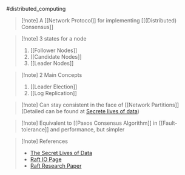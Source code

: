#distributed_computing
>[!note] A [[Network Protocol]] for implementing [[(Distributed) Consensus]]

>[!note] 3 states for a node
>1. [[Follower Nodes]]
>2. [[Candidate Nodes]]
>3. [[Leader Nodes]]

>[!note] 2 Main Concepts
>1. [[Leader Election]]
>2. [[Log Replication]]

>[!note] Can stay consistent in the face of [[Network Partitions]] (Detailed can be found at [Secrete lives of data](https://thesecretlivesofdata.com/raft/#replication))

>[!note] Equivalent to [[Paxos Consensus Algorithm]] in [[Fault-tolerance]] and performance, but simpler 

>[!note] References
>- [The Secret Lives of Data](https://thesecretlivesofdata.com/raft)
>- [Raft IO Page](https://raft.github.io/)
>- [Raft Research Paper](https://raft.github.io/raft.pdf)